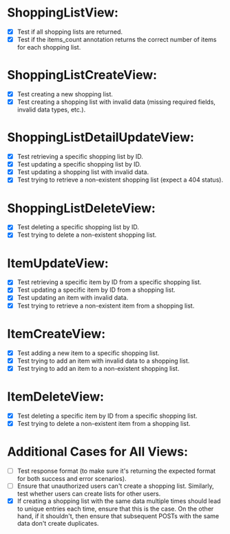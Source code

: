 # ShoppingListView:

- [x] Test if all shopping lists are returned.
- [x] Test if the items_count annotation returns the correct number of items for each shopping list.

# ShoppingListCreateView:

- [x] Test creating a new shopping list.
- [x] Test creating a shopping list with invalid data (missing required fields, invalid data types, etc.).

# ShoppingListDetailUpdateView:

- [x] Test retrieving a specific shopping list by ID.
- [x] Test updating a specific shopping list by ID.
- [x] Test updating a shopping list with invalid data.
- [x] Test trying to retrieve a non-existent shopping list (expect a 404 status).

# ShoppingListDeleteView:

- [x] Test deleting a specific shopping list by ID.
- [x] Test trying to delete a non-existent shopping list.

# ItemUpdateView:

- [x] Test retrieving a specific item by ID from a specific shopping list.
- [x] Test updating a specific item by ID from a shopping list.
- [x] Test updating an item with invalid data.
- [x] Test trying to retrieve a non-existent item from a shopping list.

# ItemCreateView:

- [x] Test adding a new item to a specific shopping list.
- [x] Test trying to add an item with invalid data to a shopping list.
- [x] Test trying to add an item to a non-existent shopping list.

# ItemDeleteView:

- [x] Test deleting a specific item by ID from a specific shopping list.
- [x] Test trying to delete a non-existent item from a shopping list.

# Additional Cases for All Views:

- [ ] Test response format (to make sure it's returning the expected format for both success and error scenarios).
- [ ] Ensure that unauthorized users can't create a shopping list. Similarly, test whether users can create lists for other users.
- [x] If creating a shopping list with the same data multiple times should lead to unique entries each time, ensure that this is the case. On the other hand, if it shouldn't, then ensure that subsequent POSTs with the same data don't create duplicates.
